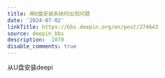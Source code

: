 ```yaml
---
title: 用U盘安装系统时出现问题
date: '2024-07-02'
linkTitle: https://bbs.deepin.org/en/post/274643
source: deepin_bbs
description:  1070 
disable_comments: true
---
```

从U盘安装deepi
